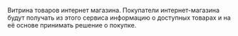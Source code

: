 Витрина товаров интернет магазина. Покупатели интернет-магазина будут получать из этого сервиса информацию о доступных товарах и на её основе принимать решение о покупке.